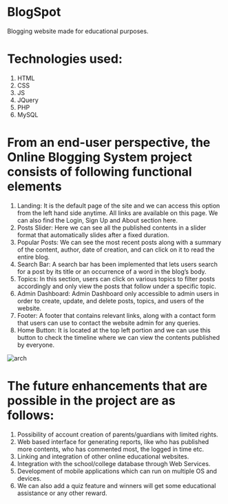 # BlogSpot


Blogging website made for educational purposes.

# Technologies used:

1) HTML
2) CSS
3) JS
4) JQuery
5) PHP
6) MySQL

# From an end-user perspective, the Online Blogging System project consists of following functional elements

1)	Landing: It is the default page of the site and we can access this option from the left hand side anytime. All links are available on this page. We can also find the Login, Sign Up and About section here.
2)	Posts Slider: Here we can see all the published contents in a slider format that automatically slides after a fixed duration.
3)	 Popular Posts: We can see the most recent posts along with a summary of the content, author, date of creation, and can click on it to read the entire blog.
4)	Search Bar: A search bar has been implemented that lets users search for a post by its title or an occurrence of a word in the blog’s body.
5)	Topics: In this section, users can click on various topics to filter posts accordingly and only view the posts that follow under a specific topic.
6)	Admin Dashboard: Admin Dashboard only accessible to admin users in order to create, update, and delete posts, topics, and users of the website.
7)	Footer: A footer that contains relevant links, along with a contact form that users can use to contact the website admin for any queries.
8)	Home Button: It is located at the top left portion and we can use this button to check the timeline where we can view the contents published by everyone.

![arch](https://user-images.githubusercontent.com/66082800/153078361-92480dbc-b8a5-4e54-992c-5450ae397503.png)


# The future enhancements that are possible in the project are as follows:

1) Possibility of account creation of parents/guardians with limited rights.
2)  Web based interface for generating reports, like who has published more contents, who has commented most, the logged in time etc.
3)   Linking and integration of other online educational websites.
4) Integration with the school/college database through Web Services.
5)  Development of mobile applications which can run on multiple OS and devices.
6)   We can also add a quiz feature and winners will get some educational assistance or any other reward.
